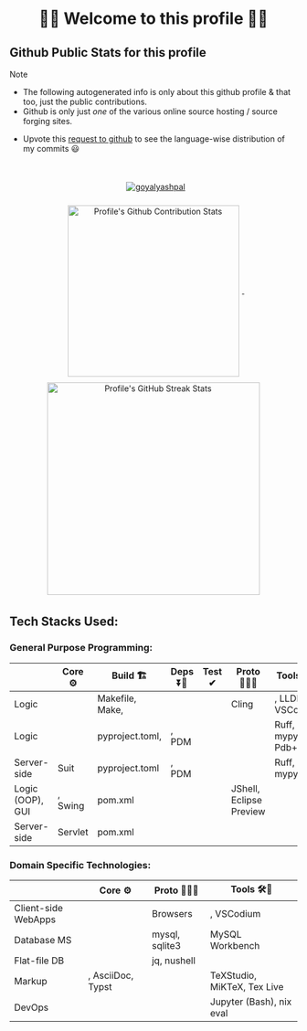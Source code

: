 <!--
2024-09-18
 -->

<link rel="stylesheet" type='text/css'
  href="https://cdn.jsdelivr.net/gh/devicons/devicon@latest/devicon.min.css"
/>

<style>
  table i { font-size: xxx-large; vertical-align: middle; }
</style>

<!--
 -->



<h1 align="center">🌻🌺 Welcome to this profile 🪷🌹</h1>




## Github Public Stats for this profile

> [!NOTE]
> * The following autogenerated info is only about this github profile & that too, just the public contributions.
> * Github is only just _one_ of the various online source hosting / source forging sites.


[user-lang-info]: https://github.com/orgs/community/discussions/18230

* Upvote this [request to github][user-lang-info] to see the language-wise distribution of my commits 😃


<br/>


<p align="center">
&nbsp;
<a
  href="https://github.com/ryo-ma/github-profile-trophy"
  aria-details="https://github-profile-trophy.vercel.app"
>
  <img alt="goyalyashpal"
    style="vertical-align: middle; margin:5px"
    src="https://github-profile-trophy.vercel.app/?username=goyalyashpal&title=-Stars,-Reviews,-Followers&column=-1&margin-w=25&margin-h=25&theme=onedark"
  />
</a>
</p>

  <!-- align="center" float:center; -->

<!--
* The width of the github profile readme is 780px
* ( 5 * 2 ) * 2 = 10px in margins
* 372 + 300 = 672px in image
 -->

<p align="center">
&nbsp;
<a
  href="https://github-readme-stats.vercel.app/"
>
  <img width=300px
    alt="Profile's Github Contribution Stats"
    style="vertical-align: middle; margin:5px"
    src="https://github-readme-stats.vercel.app/api?username=goyalyashpal&show_icons=true&locale=en&show=prs_merged&hide=stars,prs&hide_rank=true&cache_seconds=86400&theme=onedark"
    />
</a>
&nbsp;
<a
  href="https://git.io/streak-stats"
  aria-details="https://github-readme-streak-stats.herokuapp.com/demo/"
>
  <img width=372px
    alt="Profile's GitHub Streak Stats"
    style="vertical-align: middle; margin:5px;"
    src="https://github-readme-streak-stats.herokuapp.com?user=goyalyashpal&theme=onedark&date_format=%5BY%20%5DM%20j&mode=weekly&hide_current_streak=false&card_width=450px"
  />
  <!-- Default Streak Stats width is 495px -->
</a>
</p>




## Tech Stacks Used:


### General Purpose Programming:

<table>

<thead>
<tr>
  <th></th> <th>Core ⚙</th> <th>Build 🏗</th> <th>Deps ⏬🧳</th> <th>Test ✔</th> <th>Proto 🏃‍♀️‍➡️</th> <th>Tools 🛠🧰</th>
</tr>
</thead>

<tbody>

<tr>
  <td> Logic  </td>
  <td> <i class="devicon-c-plain colored"></i> <i class="devicon-cplusplus-plain colored"></i>  </td>
  <td> Makefile, Make, <i class="devicon-nixos-plain colored"></i>  </td>
  <td>   </td>
  <td>   </td>
  <td> Cling  </td>
  <td>  <i class="devicon-llvm-plain"></i>, LLDB, VSCodium  </td>
</tr>

<tr>
  <td> Logic  </td>
  <td> <i class="devicon-python-plain colored"></i>  </td>
  <td> pyproject.toml, <i class="devicon-nixos-plain colored">  </td>
  <td> <i class="devicon-pypi-plain colored"></i>, PDM  </td>
  <td> <i class="devicon-pytest-plain-wordmark colored"></i>  </td>
  <td> <i class="devicon-jupyter-plain-wordmark colored"></i>  </td>
  <td> Ruff, mypy, Pdb+  </td>
</tr>

<tr>
  <td> Server-side  </td>
  <td> <i class="devicon-python-plain colored"></i> <i class="devicon-flask-plain-wordmark"></i> Suit  </td>
  <td> pyproject.toml  </td>
  <td> <i class="devicon-pypi-plain colored"></i>, PDM  </td>
  <td>   </td>
  <td>   </td>
  <td> Ruff, mypy  </td>
</tr>

<tr>
  <td> Logic (OOP), GUI  </td>
  <td> <i class="devicon-java-plain-wordmark colored"></i>, Swing  </td>
  <td> pom.xml  </td>
  <td> <i class="devicon-maven-plain-wordmark colored"></i>  </td>
  <td>   </td>
  <td> JShell, Eclipse Preview  </td>
  <td> <i class="devicon-eclipse-plain"></i>  </td>
</tr>

<tr>
  <td> Server-side  </td>
  <td> <i class="devicon-java-plain-wordmark colored"></i> Servlet  </td>
  <td> pom.xml  </td>
  <td>   </td>
  <td>   </td>
  <td>   </td>
  <td> <i class="devicon-tomcat-line-wordmark colored"></i> <i class="devicon-eclipse-plain"></i>  </td>
</tr>

</tbody>

</table>



### Domain Specific Technologies:

<table>

<thead>
<tr>
  <th></th> <th>Core ⚙</th> <th>Proto 🏃‍♀️‍➡️</th> <th>Tools 🛠🧰</th>
</tr>
</thead>

<tbody>

<tr>
  <td> Client-side WebApps  </td>
  <td> <i class="devicon-html5-plain-wordmark colored"></i> <i class="devicon-css3-plain-wordmark colored"></i> <i class="devicon-javascript-plain colored"></i>  </td>
  <td> Browsers  </td>
  <td> <i class="devicon-firefox-plain-wordmark colored"></i> <i class="devicon-chrome-plain-wordmark colored"></i>, VSCodium  </td>
</tr>

<tr>
  <td> Database MS  </td>
  <td> <i class="devicon-mysql-plain-wordmark"></i> <i class="devicon-sqlite-plain colored"></i>  </td>
  <td> mysql, sqlite3  </td>
  <td> MySQL Workbench  </td>
</tr>

<tr>
  <td> Flat-file DB  </td>
  <td> <i class="devicon-json-plain colored"></i> <i class="devicon-xml-plain colored"></i> <i class="devicon-yaml-plain colored"></i>  </td>
  <td> jq, nushell  </td>
  <td>  </td>
</tr>

<tr>
  <td> Markup  </td>
  <td> <i class="devicon-latex-plain"></i> <i class="devicon-markdown-plain"></i>, AsciiDoc, Typst  </td>
  <td>   </td>
  <td> TeXStudio, MiKTeX, Tex Live  </td>
</tr>

<tr>
  <td> DevOps  </td>
  <td> <i class="devicon-linux-plain"></i> <i class="devicon-nixos-plain colored"></i> <i class="devicon-bash-plain"></i> <i class="devicon-git-plain colored"></i>  </td>
  <td>   </td>
  <td> Jupyter (Bash), nix eval  </td>
</tr>

</tbody>

</table>
